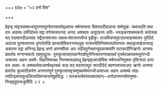 +++
title = "०२ दनो विश"

+++

हेइन्द्र त्वंवृत्रसम्बन्ध्यसुराणाम्पुरभेदनसमयेमृध्रवाचः मर्षणवचनाः विशस्तदीयाःप्रजाः शर्मसुखं- यथाभदति तथा दनः अदमयः दमेरिदंरूपं यद्वा वर्णव्यत्ययःनदः अनदः अशब्दयः असुरप्रजाः अति- भयङ्करशब्दमकरोः कदेत्याह यत् यदाशारदीःप्रत्यग्राः यद्वैतत्संवत्सरः लक्षकःसंवत्सरपर्यन्तं दृढीकृ- ताअपिसप्तपुरःएतत्सङ्ख्याकाः पुरीर्दर्त् अदारयः पुरुषव्यत्ययः दृणातेर्लङि छान्दसोविकरनस्यलुक् रात्सस्येतिनियमात्तलोपाभावः तथाकृत्वाहेअनवद्य अकातर यद्वा अनिन्द्य हेइन्द्र अर्णा अरणशीलाः अपः तदीयदुर्गस्थान्युदकाश्रयाणि तटाकादीनिऋणोः अगमयः प्रावर्तयः भग्नान्यकरोः एवमुपद्रुत्य- पुरुकुत्सायएतन्नाम्नेराज्ञेयूनेनित्यतरुणायतदर्थं वृत्रमेतन्नामकमसुरंरन्धीः असाधयः अहनः अयमै- तिहासिकपक्षः निरुक्तरूढ्यातु हेइन्द्रमृधवाचोविशः मर्षणध्वनियुक्ताः वृष्टिरूपाः प्रजाः दनः अदम- यः अशब्दयोवाअवर्षयइत्यर्थः कदा यत् यदासप्तपुरः शारदीर्दर्त् सप्रणस्वभावाअपः ऋणोः अगमयः प्रावर्तयः कुल्यादिरूपेण अनन्तरंयूने पुरुकुत्सायवृत्रम्मुख्यम्मेघंरन्धीःअसाधयः अहनः अयमर्थः त्वंह- त्यदिन्द्रसप्तयुध्यन्नित्यादिमन्त्रान्तरेषुप्रसिद्धः । यास्कस्त्वेवंव्याख्यातवान्—दनोदानमनसोमनुष्या- निन्द्रमृदुवाचःकुर्विति ॥ २ ॥